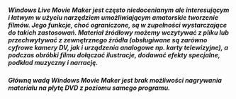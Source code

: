 <h5> Windows Live Movie Maker jest często niedocenianym ale interesującym i łatwym w użyciu narzędziem umożliwiającym amatorskie tworzenie filmów. Jego funkcje, choć ograniczone, są w zupełności wystarczające do takich zastosowań. Materiał źródłowy możemy wczytywać z pliku lub przechwytywać z zewnętrznego źródła (obsługiwane są zarówno cyfrowe kamery DV, jak i urządzenia analogowe np. karty telewizyjne), a podczas obróbki filmu dołączać ilustracje, dodawać efekty specjalne, podkład muzyczny i narrację. </h5>

<h5> <b> Główną wadą Windows Movie Maker jest brak możliwości nagrywania materiału na płytę DVD z poziomu samego programu. </b> </h5>
